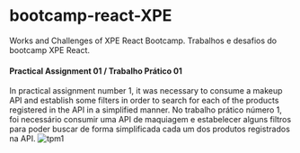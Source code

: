 # bootcamp-react-XPE
 Works and Challenges of XPE React Bootcamp.
 Trabalhos e desafios do bootcamp XPE React.

#### Practical Assignment 01 / Trabalho Prático 01

In practical assignment number 1, it was necessary to consume a makeup API and establish some filters in order to search for each of the products registered in the API in a simplified manner.
No trabalho prático número 1, foi necessário consumir uma API de maquiagem e estabelecer alguns filtros para poder buscar de forma simplificada cada um dos produtos registrados na API.
![tpm1](https://github.com/LeonardoPaiv/botcamp-react/blob/main/imagens/tp01.png?raw=true)